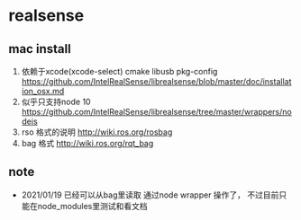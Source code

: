 # realsense 

## mac install 
1. 依赖于xcode(xcode-select) cmake libusb pkg-config https://github.com/IntelRealSense/librealsense/blob/master/doc/installation_osx.md
2. 似乎只支持node 10 https://github.com/IntelRealSense/librealsense/tree/master/wrappers/nodejs
3. rso 格式的说明 http://wiki.ros.org/rosbag
4. bag 格式 http://wiki.ros.org/rqt_bag

## note 
- 2021/01/19 已经可以从bag里读取 通过node wrapper 操作了， 不过目前只能在node_modules里测试和看文档